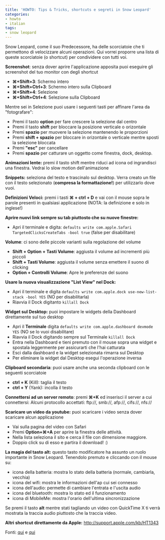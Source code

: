 ```yaml
---
title: 'HOWTO: Tips & Tricks, shortcuts e segreti in Snow Leopard'
categories:
- howto
- italian
tags:
- snow leopard
---
```

Snow Leopard, come il suo Predecessore, ha delle scorciatoie che ti permettono
di velocizzare alcuni operazioni. Qui vorrei proporre una lista di queste
scorciatoie (o shortcut) per condividere con tutti voi.

**Screenshot**: senza dover aprire l'applicazione apposita puoi eseguire gli screenshot del tuo monitor con degli shortcut

  * **⌘+Shift+3**: Schermo intero
  * **⌘+Shift+Ctrl+3**: Schermo intero sulla Clipboard
  * **⌘+Shift+4**: Selezione
  * **⌘+Shift+Ctrl+4**: Selezione sulla Clipboard
  

Mentre sei in Selezione puoi usare i seguenti tasti per affinare l'area da
"fotografare":

  * Premi il tasto **option** per fare crescere la selezione dal centro
  * Premi il tasto **shift** per bloccare la posizione verticale o orizontale
  * Premi **spazio** per muovere la selezione mantenendo le proporzioni
  * Premi **shift + spazio** per bloccare in orizontale o verticale mentre sposti la selezione bloccata
  * Premi **"esc"** per cancellare
  * Premi **spazio** per catturare un oggetto come finestra, dock, desktop.
    
**Animazioni lente:** premi il tasto shift mentre riduci ad icona od ingrandisci una finestra. Vedrai lo slow motion dell'animazione

**Snippets:** seleziona del testo e trascinalo sul desktop. Verra creato un file con il testo selezionato (**compresa la formattazione!**) per utilizzarlo dove vuoi.

**Definizioni Veloci:** premi i tasti **⌘ + ctrl + D** e vai con il mouse sopra le parole presenti in qualsiasi applicazione (NOTA: la definizione e solo in inglese!)

**Aprire nuovi link sempre su tab piuttosto che su nuove finestre:**

  * Apri il terminale e digita: `defaults write com.apple.Safari TargetedClicksCreateTabs -bool true` (false per disabilitare)

**Volume**: ci sono delle piccole varianti sulla regolazione del volume

  * **Shift + Option + Tasti Volume**: aggiusta il volume ad incrementi più piccoli
  * **Shift + Tasti Volume**: aggiusta il volume senza emettere il suono di clicking
  * **Option + Controlli Volume**: Apre le preferenze del suono
  
**Usare la nuova visualizzazione "List View" nel Dock:**

  * Apri il terminale e digita `defaults write com.apple.dock use-new-list-stack -bool YES` (NO per disabilitarla)
  * Riavvia il Dock digitanto `killall Dock`
  
**Widget sul Desktop:** puoi impostare le widgets della Dashboard direttamente sul tuo desktop

  * Apri il **Terminale** digita `defaults write com.apple.dashboard devmode YES` (NO se lo vuoi disabilitare)
  * Riavvia il Dock digitando sempre sul Terminale `killall Dock`
  * Entra nella Dashboard e tieni premuto con il mouse sopra una widget e spostala leggermente per assicurarti che l'hai catturata
  * Esci dalla dashboard e la widget selezionata rimarra sul Desktop
  * Per eliminare la widget dal Desktop esegui l'operazione inversa
    
**Clipboard secondaria**: puoi usare anche una seconda clipboard con le seguenti scorciatoie

  * **ctrl + K** (Kill): taglia il testo
  * **ctrl + Y** (Yank): incolla il testo
  
**Connettersi ad un server remoto**: premi **⌘+K** ed inserisci il server a cui connettersi: Alcuni protocollo accettati: ftp://, smb://, afp://, cifs://, nfs://

**Scaricare un video da youtube:** puoi scaricare i video senza dover scaricare alcun applicazione

  * Vai sulla pagina del video con Safari
  * Premi **Option+⌘+A** per aprire la finestra delle attività.
  * Nella lista seleziona il sito e cerca il file con dimensione maggiore.
  * Doppio click su di esso e partira il download! :)
  
**La magia del tasto alt:** questo tasto modificatore ha assunto un ruolo importante in Snow Leopard. Tenendolo premuto e cliccando con il mouse su:

  * icona della batteria: mostra lo stato della batteria (normale, cambiarla, vecchia)
  * icona del wifi: mostra le informazioni dell'ap  cui sei connesso
  * icona dell'audio: permette di cambiare l'entrata e l'uscita audio
  * icona del bluetooth: mostra lo stato ed il funzionamento
  * icona di MobileMe: mostra l'orario dell'ultima sincronizzazione
  
Se premi il tasto **alt** mentre stati tagliando un video con QuickTime X ti
verrà mostrata la traccia audio piuttosto che la traccia video.

**Altri shortcut direttamente da Apple:** <http://support.apple.com/kb/HT1343>

Fonti: [qui](http://mac.appstorm.net/how-to/os-x/30-super-secret-os-x-features-and-shortcuts/)
e [qui](http://usingmac.com/2009/9/28/daily-trick-41)

